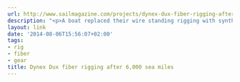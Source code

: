 ```yaml
---
url: http://www.sailmagazine.com/projects/dynex-dux-fiber-rigging-after-6000-sea-miles
description: "<p>A boat replaced their wire standing rigging with synthetic fibers.</p>"
layout: link
date: '2014-08-06T15:56:07+02:00'
tags:
- rig
- fiber
- gear
title: Dynex Dux fiber rigging after 6,000 sea miles
---
```

